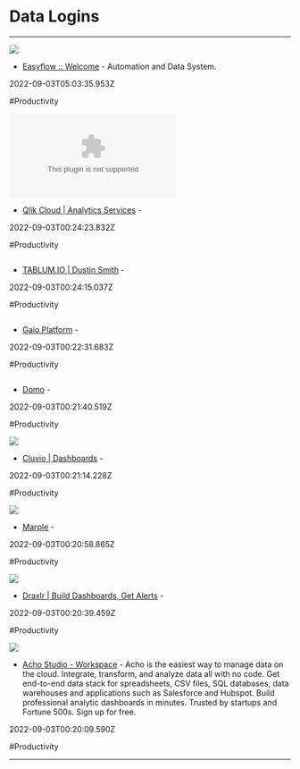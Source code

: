 # Data Logins

---

![](https://rdl.ink/render/https%3A%2F%2Fportal.easyflow.io%2Fportal%2Fsecure%2Fstart.aspx)

- [Easyflow :: Welcome](https://portal.easyflow.io/portal/secure/start.aspx) - Automation and Data System.

2022-09-03T05:03:35.953Z

#Productivity

![](https://rdl.ink/render/https%3A%2F%2Fqz16oyo5on6tyz9.us.qlikcloud.com)

- [Qlik Cloud | Analytics Services](https://qz16oyo5on6tyz9.us.qlikcloud.com) - 

2022-09-03T00:24:23.832Z

#Productivity

![]()

- [TABLUM.IO | Dustin Smith](https://node77.tablum.io/#nav-dataset) - 

2022-09-03T00:24:15.037Z

#Productivity

![]()

- [Gaio Platform](https://cloud.gaio.io/home) - 

2022-09-03T00:22:31.683Z

#Productivity

![]()

- [Domo](https://ctrlaltback-space.domo.com/analyzer?userId=1784338619) - 

2022-09-03T00:21:40.519Z

#Productivity

![](https://rdl.ink/render/https%3A%2F%2Fapp.cluvio.com%2Fdashboards%3FdashboardsFilter%3Dall)

- [Cluvio | Dashboards](https://app.cluvio.com/dashboards?dashboardsFilter=all) - 

2022-09-03T00:21:14.228Z

#Productivity

![](https://app.marpledata.com/preview.png)

- [Marple](https://app.marpledata.com) - 

2022-09-03T00:20:58.865Z

#Productivity

![](https://rdl.ink/render/https%3A%2F%2Fapp.draxlr.com%2Fadd-database)

- [Draxlr | Build Dashboards, Get Alerts](https://app.draxlr.com/add-database) - 

2022-09-03T00:20:39.459Z

#Productivity

![](https://app.acho.io/static/ogImage.png?version=V5.0.2)

- [Acho Studio - Workspace](https://app.acho.io/main/workspace) - Acho is the easiest way to manage data on the cloud. Integrate, transform, and analyze data all with no code. Get end-to-end data stack for spreadsheets, CSV files, SQL databases, data warehouses and applications such as Salesforce and Hubspot. Build professional analytic dashboards in minutes. Trusted by startups and Fortune 500s. Sign up for free.

2022-09-03T00:20:09.590Z

#Productivity

---

